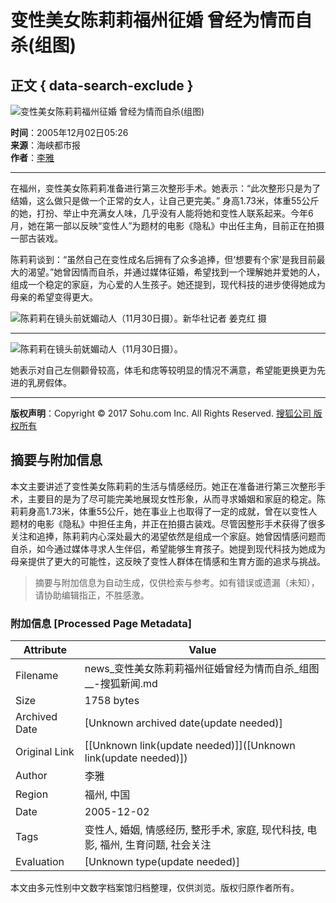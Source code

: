 # 变性美女陈莉莉福州征婚 曾经为情而自杀(组图)

## 正文 { data-search-exclude }


![变性美女陈莉莉福州征婚 曾经为情而自杀(组图)](https://photocdn.sohu.com/20051202/Img240850089.jpg)

**时间**：2005年12月02日05:26  
**来源**：海峡都市报  
**作者**：[李雅](https://news.sohu.com/20051201/n227634975.shtml)

---

在福州，变性美女陈莉莉准备进行第三次整形手术。她表示：“此次整形只是为了结婚，这么做只是做一个正常的女人，让自己更完美。” 身高1.73米，体重55公斤的她，打扮、举止中充满女人味，几乎没有人能将她和变性人联系起来。今年6月，她在第一部以反映“变性人”为题材的电影《隐私》中出任主角，目前正在拍摄一部古装戏。

陈莉莉谈到：“虽然自己在变性成名后拥有了众多追捧，但‘想要有个家’是我目前最大的渴望。”她曾因情而自杀，并通过媒体征婚，希望找到一个理解她并爱她的人，组成一个稳定的家庭，为心爱的人生孩子。她还提到，现代科技的进步使得她成为母亲的希望变得更大。

![陈莉莉在镜头前妩媚动人（11月30日摄）。新华社记者 姜克红 摄](https://photocdn.sohu.com/20051202/Img240850090.jpg)

---

![陈莉莉在镜头前妩媚动人（11月30日摄）。](https://photocdn.sohu.com/20051202/Img240850090.jpg)

她表示对自己左侧颧骨较高，体毛和痣等较明显的情况不满意，希望能更换更为先进的乳房假体。

--- 

**版权声明**：Copyright © 2017 Sohu.com Inc. All Rights Reserved. [搜狐公司 版权所有](https://corp.sohu.com/s2007/copyright/)
<!-- tcd_original_link http://news.sohu.com/20051202/n240850088.shtml -->


## 摘要与附加信息

<!-- tcd_abstract -->
本文主要讲述了变性美女陈莉莉的生活与情感经历。她正在准备进行第三次整形手术，主要目的是为了尽可能完美地展现女性形象，从而寻求婚姻和家庭的稳定。陈莉莉身高1.73米，体重55公斤，她在事业上也取得了一定的成就，曾在以变性人题材的电影《隐私》中担任主角，并正在拍摄古装戏。尽管因整形手术获得了很多关注和追捧，陈莉莉内心深处最大的渴望依然是组成一个家庭。她曾因情感问题而自杀，如今通过媒体寻求人生伴侣，希望能够生育孩子。她提到现代科技为她成为母亲提供了更大的可能性，这反映了变性人群体在情感和生育方面的追求与挑战。
<!-- tcd_abstract_end -->

> 摘要与附加信息为自动生成，仅供检索与参考。如有错误或遗漏（未知），请协助编辑指正，不胜感激。

### 附加信息 [Processed Page Metadata]

| Attribute       | Value                                  |
|-----------------|----------------------------------------|
| Filename        | news_变性美女陈莉莉福州征婚曾经为情而自杀_组图__-搜狐新闻.md                             |
| Size            | 1758 bytes                           |
| Archived Date   | [Unknown archived date(update needed)]                             |
| Original Link   | [[Unknown link(update needed)]]([Unknown link(update needed)])                       |
| Author          | 李雅                               |
| Region          | 福州, 中国                               |
| Date            | 2005-12-02                                 |
| Tags            | 变性人, 婚姻, 情感经历, 整形手术, 家庭, 现代科技, 电影, 福州, 生育问题, 社会关注                                 |
| Evaluation            | [Unknown type(update needed)]                                 |
<!-- tcd_table_end -->

本文由多元性别中文数字档案馆归档整理，仅供浏览。版权归原作者所有。
